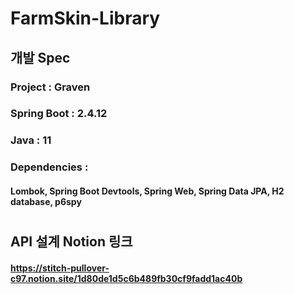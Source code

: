 # FarmSkin-Library
## 개발 Spec
### Project : Graven
### Spring Boot : 2.4.12
### Java : 11
### Dependencies : 
#### Lombok, Spring Boot Devtools, Spring Web, Spring Data JPA, H2 database, p6spy
#
## API 설계 Notion 링크
#### https://stitch-pullover-c97.notion.site/1d80de1d5c6b489fb30cf9fadd1ac40b
